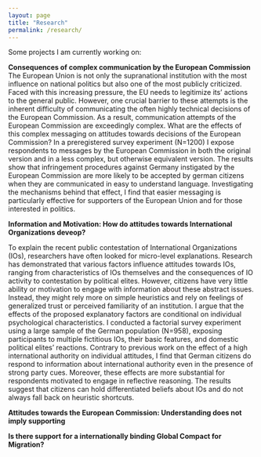 ```yaml
---
layout: page
title: "Research"
permalink: /research/
---
```



Some projects I am currently working on:

**Consequences of complex communication by the European Commission**
The European Union is not only the supranational institution with the most influence on national politics but also one of the most publicly criticized. Faced with this increasing pressure, the EU needs to legitimize its’ actions to the general public. However, one crucial barrier to these attempts is the inherent difficulty of communicating the often highly technical decisions of the European Commission. As a result, communication attempts of the European Commission are exceedingly complex. What are the effects of this complex messaging on attitudes towards decisions of the European Commission? In a preregistered survey experiment (N=1200) I expose respondents to messages by the European Commission in both the original version and in a less complex, but otherwise equivalent version. The results show that infringement procedures against Germany instigated by the European Commission are more likely to be accepted by german citizens when they are communicated in easy to understand language. Investigating the mechanisms behind that effect, I find that easier messaging is particularly effective for supporters of the European Union and for those interested in politics. 

**Information and Motivation: How do attitudes towards International Organizations deveop?**

To explain the recent public contestation of International Organizations (IOs), researchers have often looked for micro-level explanations. Research has demonstrated that various factors influence attitudes towards IOs, ranging from characteristics of IOs themselves and the consequences of IO activity to contestation by political elites. However, citizens have very little ability or motivation to engage with information about these abstract issues. Instead, they might rely more on simple heuristics and rely on feelings of generalized trust or perceived familiarity of an institution. I argue that the effects of the proposed explanatory factors are conditional on individual psychological characteristics. I conducted a factorial survey experiment using a large sample of the German population (N=958), exposing participants to multiple fictitious IOs, their basic features, and domestic political elites’ reactions. Contrary to previous work on the effect of a high international authority on individual attitudes, I find that German citizens do respond to information about international authority even in the presence of strong party cues. Moreover, these effects are more substantial for respondents motivated to engage in reflective reasoning. The results suggest that citizens can hold differentiated beliefs about IOs and do not always fall back on heuristic shortcuts.

**Attitudes towards the European Commission: Understanding does not imply supporting**



**Is there support for a internationally binding Global Compact for Migration?**


